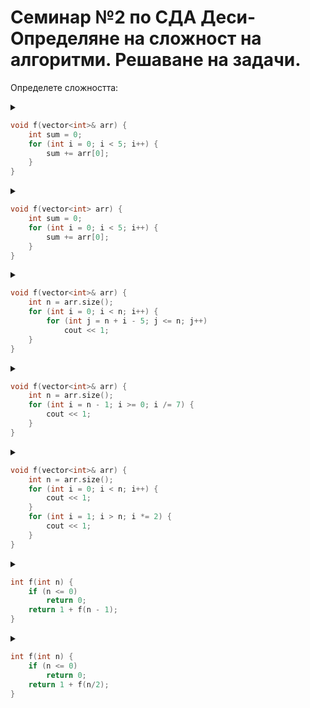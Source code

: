 # Семинар №2 по СДА Деси- Определяне на сложност на алгоритми. Решаване на задачи.

Определете сложността:
<details>
<summary> 
  
```c++
void f(vector<int>& arr) {
    int sum = 0;
    for (int i = 0; i < 5; i++) {
        sum += arr[0];
    }
}
```
</summary>    
О(1)
</details> 

<details>
<summary>
  
```c++
void f(vector<int> arr) {
    int sum = 0;
    for (int i = 0; i < 5; i++) {
        sum += arr[0];
    }
}
```
</summary> 
О(N) (? векторът се копира)
</details> 
<details>
<summary> 
  
```c++
void f(vector<int>& arr) {
    int n = arr.size();
    for (int i = 0; i < n; i++) {
        for (int j = n + i - 5; j <= n; j++)
            cout << 1;
    }
}
```
</summary>    

О(N) + O(21) = О(N)- вътрешния цикъл се върти константен брой пъти
</details> 

<details>
<summary> 
  
```c++
void f(vector<int>& arr) {
    int n = arr.size();
    for (int i = n - 1; i >= 0; i /= 7) {
        cout << 1;
    }
}
```
</summary>    

O(logN)
</details> 

<details>
<summary> 
  
```c++
void f(vector<int>& arr) {
    int n = arr.size();
    for (int i = 0; i < n; i++) {
        cout << 1;
    }
    for (int i = 1; i > n; i *= 2) {
        cout << 1;
    }
}
```
</summary>    

O(N)
</details> 

<details>
<summary> 
  
```c++
int f(int n) {
    if (n <= 0)
        return 0;
    return 1 + f(n - 1);
}
```
</summary>    

O(N)
</details> 

<details>
<summary> 
  
```c++
int f(int n) {
    if (n <= 0)
        return 0;
    return 1 + f(n/2);
}
```
</summary>    

O(logN)
</details> 
